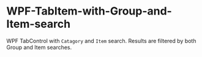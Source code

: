 # WPF-TabItem-with-Group-and-Item-search
WPF TabControl with `Catagory` and `Item` search. Results are filtered by both Group and Item searches.
